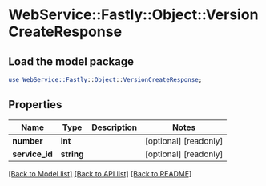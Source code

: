 # WebService::Fastly::Object::VersionCreateResponse

## Load the model package
```perl
use WebService::Fastly::Object::VersionCreateResponse;
```

## Properties
Name | Type | Description | Notes
------------ | ------------- | ------------- | -------------
**number** | **int** |  | [optional] [readonly] 
**service_id** | **string** |  | [optional] [readonly] 

[[Back to Model list]](../README.md#documentation-for-models) [[Back to API list]](../README.md#documentation-for-api-endpoints) [[Back to README]](../README.md)


